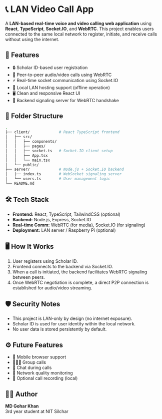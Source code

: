 # 📞 LAN Video Call App

A **LAN-based real-time voice and video calling web application** using **React**, **TypeScript**, **Socket.IO**, and **WebRTC**. This project enables users connected to the same local network to register, initiate, and receive calls without using the internet.

## 🚀 Features

- 🔒 Scholar ID-based user registration  
- 🔗 Peer-to-peer audio/video calls using WebRTC  
- ⚡ Real-time socket communication using Socket.IO  
- 📡 Local LAN hosting support (offline operation)  
- 🖥️ Clean and responsive React UI  
- 🔧 Backend signaling server for WebRTC handshake  

## 📂 Folder Structure

```bash
.
├── client/             # React TypeScript frontend
│   ├── src/
│   │   ├── components/
│   │   ├── pages/
│   │   ├── socket.ts   # Socket.IO client setup
│   │   ├── App.tsx
│   │   └── main.tsx
│   └── public/
├── server/             # Node.js + Socket.IO backend
│   ├── index.ts        # WebSocket signaling server
│   └── users.ts        # User management logic
└── README.md
```

## 🛠️ Tech Stack

- **Frontend:** React, TypeScript, TailwindCSS (optional)
- **Backend:** Node.js, Express, Socket.IO
- **Real-time Comm:** WebRTC (for media), Socket.IO (for signaling)
- **Deployment:** LAN server / Raspberry Pi (optional)


## 🖥️ How It Works

1. User registers using Scholar ID.
2. Frontend connects to the backend via Socket.IO.
3. When a call is initiated, the backend facilitates WebRTC signaling between peers.
4. Once WebRTC negotiation is complete, a direct P2P connection is established for audio/video streaming.

## 🛡️ Security Notes

- This project is LAN-only by design (no internet exposure).
- Scholar ID is used for user identity within the local network.
- No user data is stored persistently by default.

## ⚙️ Future Features

- 📱 Mobile browser support
- 🧑‍🤝‍🧑 Group calls
- 🧾 Chat during calls
- 🧪 Network quality monitoring
- 💾 Optional call recording (local)

## 🧑‍💻 Author

**MD Gohar Khan**  
3rd year student at NIT Silchar  

